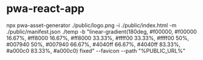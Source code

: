 # pwa-react-app
 npx pwa-asset-generator ./public/logo.png -i ./public/index.html  -m ./public/manifest.json  ./temp -b "linear-gradient(180deg, #f00000, #f00000 16.67%, #ff8000 16.67%, #ff8000 33.33%, #ffff00 33.33%, #ffff00 50%, #007940 50%, #007940 66.67%, #4040ff 66.67%, #4040ff 83.33%, #a000c0 83.33%, #a000c0) fixed" --favicon  --path "%PUBLIC_URL%"
